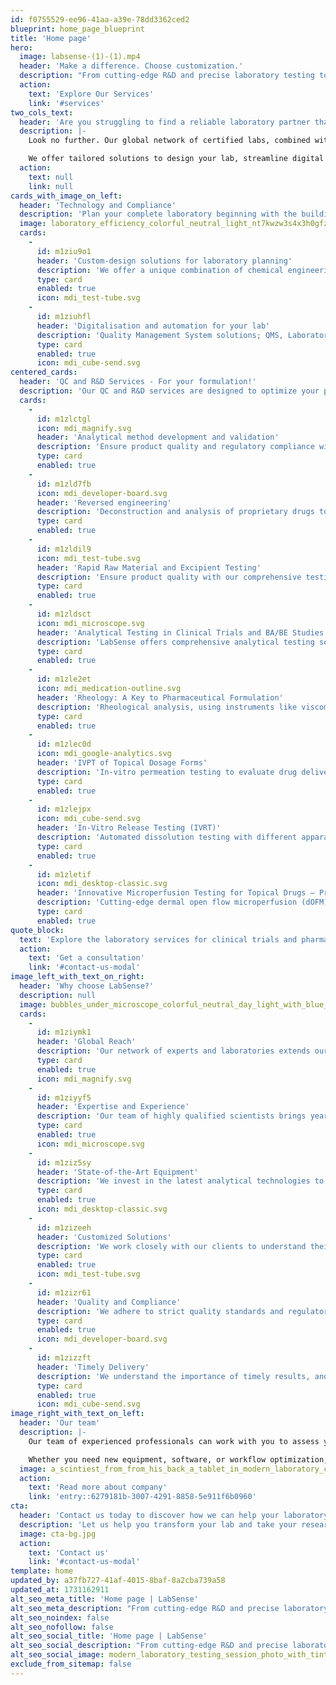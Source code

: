 ```yaml
---
id: f0755529-ee96-41aa-a39e-78dd3362ced2
blueprint: home_page_blueprint
title: 'Home page'
hero:
  image: labsense-(1)-(1).mp4
  header: 'Make a difference. Choose customization.'
  description: "From cutting-edge R&D and precise laboratory testing to expert automation and digitalization solutions, we're your catalyst for success in the pharma innovation and clinical studies."
  action:
    text: 'Explore Our Services'
    link: '#services'
two_cols_text:
  header: 'Are you struggling to find a reliable laboratory partner that can meet your complex testing needs across the globe?'
  description: |-
    Look no further. Our global network of certified labs, combined with industry-leading expertise in pharmaceutical analysis, ensures you receive precise and timely results, no matter where you are.

    We offer tailored solutions to design your lab, streamline digital workflows, and automate processes, helping you push boundaries in R&D and clinical testing.
  action:
    text: null
    link: null
cards_with_image_on_left:
  header: 'Technology and Compliance'
  description: 'Plan your complete laboratory beginning with the building through construction, lab furniture and analysis systems to customized software solutions.'
  image: laboratory_efficiency_colorful_neutral_light_nt7kwzw3s4x3h0gfzoqd_3-enhanced.webp
  cards:
    -
      id: m1ziu9o1
      header: 'Custom-design solutions for laboratory planning'
      description: 'We offer a unique combination of chemical engineering expertise and creativity to provide our clients with customized solutions that meet their specific requirements in terms of hardware and software solutions.'
      type: card
      enabled: true
      icon: mdi_test-tube.svg
    -
      id: m1ziuhfl
      header: 'Digitalisation and automation for your lab'
      description: 'Quality Management System solutions; QMS, Laboratory Information Management System Solutions; LIMS provide data integrity and quality control in labs and automate the time-consuming manual process / paper work.'
      type: card
      enabled: true
      icon: mdi_cube-send.svg
centered_cards:
  header: 'QC and R&D Services - For your formulation!'
  description: 'Our QC and R&D services are designed to optimize your pharmaceutical formulations, from analytical method development and reverse engineering to advanced excipient and raw material testing.'
  cards:
    -
      id: m1zlctgl
      icon: mdi_magnify.svg
      header: 'Analytical method development and validation'
      description: 'Ensure product quality and regulatory compliance with robust early-stage analytical method development and validation for finished products, active substances and excipients.'
      type: card
      enabled: true
    -
      id: m1zld7fb
      icon: mdi_developer-board.svg
      header: 'Reversed engineering'
      description: 'Deconstruction and analysis of proprietary drugs to identify and quantify  their components and manufacturing methods, facilitating the development of competitive generic equivalents.'
      type: card
      enabled: true
    -
      id: m1zldil9
      icon: mdi_test-tube.svg
      header: 'Rapid Raw Material and Excipient Testing'
      description: 'Ensure product quality with our comprehensive testing services. We help you meet regulatory standards, identify potential issues, optimize sourcing, and reduce costs.'
      type: card
      enabled: true
    -
      id: m1zldsct
      icon: mdi_microscope.svg
      header: 'Analytical Testing in Clinical Trials and BA/BE Studies'
      description: 'LabSense offers comprehensive analytical testing services for clinical trials and BA/BE studies, adhering to GCLP standards. Our services include method development, bioanalysis, pharmacokinetic studies, stability testing, and quality control.'
      type: card
      enabled: true
    -
      id: m1zle2et
      icon: mdi_medication-outline.svg
      header: 'Rheology: A Key to Pharmaceutical Formulation'
      description: 'Rheological analysis, using instruments like viscometers, is essential for optimizing drug formulations. It helps ensure product quality, consistency, and effective drug delivery.'
      type: card
      enabled: true
    -
      id: m1zlec0d
      icon: mdi_google-analytics.svg
      header: 'IVPT of Topical Dosage Forms'
      description: 'In-vitro permeation testing to evaluate drug delivery into the various skin/eye layers and to select formulations for topical and transdermal application. To assess medication transport into the different layers and choose formulations for topical and transdermal use, in-vitro permeation testing is used.'
      type: card
      enabled: true
    -
      id: m1zlejpx
      icon: mdi_cube-send.svg
      header: 'In-Vitro Release Testing (IVRT)'
      description: 'Automated dissolution testing with different apparatus types, methods, automation levels and test setups to determine the most robust method.'
      type: card
      enabled: true
    -
      id: m1zletif
      icon: mdi_desktop-classic.svg
      header: 'Innovative Microperfusion Testing for Topical Drugs – Precision and Efficiency in Development'
      description: 'Cutting-edge dermal open flow microperfusion (dOFM) testing, an advanced solution for assessing topical drug penetration and bioequivalence. This innovative technology provides accurate pharmacokinetic data directly from the skin, eliminating the need for traditional clinical endpoint studies.'
      type: card
      enabled: true
quote_block:
  text: 'Explore the laboratory services for clinical trials and pharmaceutical testing at LabSense. With our certified and GCLP-regulated facilities, we guarantee precision, reliability, and regulatory compliance in every analysis. Trust our experienced team to deliver timely and accurate results, empowering your drug development process.'
  action:
    text: 'Get a consultation'
    link: '#contact-us-modal'
image_left_with_text_on_right:
  header: 'Why choose LabSense?'
  description: null
  image: bubbles_under_microscope_colorful_neutral_day_light_with_blue_tint_0338pdozawurbfnyld9m_0-min.png
  cards:
    -
      id: m1ziymk1
      header: 'Global Reach'
      description: 'Our network of experts and laboratories extends our reach, providing you with access to specialized services and resources worldwide.'
      type: card
      enabled: true
      icon: mdi_magnify.svg
    -
      id: m1ziyyf5
      header: 'Expertise and Experience'
      description: 'Our team of highly qualified scientists brings years of experience in pharmaceutical analysis and clinical trials.'
      type: card
      enabled: true
      icon: mdi_microscope.svg
    -
      id: m1ziz5sy
      header: 'State-of-the-Art Equipment'
      description: 'We invest in the latest analytical technologies to ensure the highest accuracy and precision in our results.'
      type: card
      enabled: true
      icon: mdi_desktop-classic.svg
    -
      id: m1zizeeh
      header: 'Customized Solutions'
      description: 'We work closely with our clients to understand their specific needs and provide tailored solutions.'
      type: card
      enabled: true
      icon: mdi_test-tube.svg
    -
      id: m1zizr61
      header: 'Quality and Compliance'
      description: 'We adhere to strict quality standards and regulatory requirements to guarantee the reliability of our services.'
      type: card
      enabled: true
      icon: mdi_developer-board.svg
    -
      id: m1zizzft
      header: 'Timely Delivery'
      description: 'We understand the importance of timely results, and we strive to deliver our findings within agreed-upon timelines.'
      type: card
      enabled: true
      icon: mdi_cube-send.svg
image_right_with_text_on_left:
  header: 'Our team'
  description: |-
    Our team of experienced professionals can work with you to assess your unique needs, develop a customized plan, and implement solutions tailored specifically to your lab.

    Whether you need new equipment, software, or workflow optimization, we have the expertise to help you achieve your goals
  image: a_scintiest_from_from_his_back_a_tablet_in_modern_laboratory_colorful_neutral_light_14axvac0t83ecxjsv464_3-enhanced.webp
  action:
    text: 'Read more about company'
    link: 'entry::6279181b-3007-4291-8858-5e911f6b0960'
cta:
  header: 'Contact us today to discover how we can help your laboratory become even more successful and efficient.'
  description: 'Let us help you transform your lab and take your research to the next level.'
  image: cta-bg.jpg
  action:
    text: 'Contact us'
    link: '#contact-us-modal'
template: home
updated_by: a37fb727-41af-4015-8baf-8a2cba739a58
updated_at: 1731162911
alt_seo_meta_title: 'Home page | LabSense'
alt_seo_meta_description: "From cutting-edge R&D and precise laboratory testing to expert automation and digitalization solutions, we're your catalyst for success in the pharma innovation and clinical studies."
alt_seo_noindex: false
alt_seo_nofollow: false
alt_seo_social_title: 'Home page | LabSense'
alt_seo_social_description: "From cutting-edge R&D and precise laboratory testing to expert automation and digitalization solutions, we're your catalyst for success in the pharma innovation and clinical studies."
alt_seo_social_image: modern_laboratory_testing_session_photo_with_tint_blue_color_qlfc5vhreoqcyy2s2p22_2-enhanced-(1).webp
exclude_from_sitemap: false
---
```

